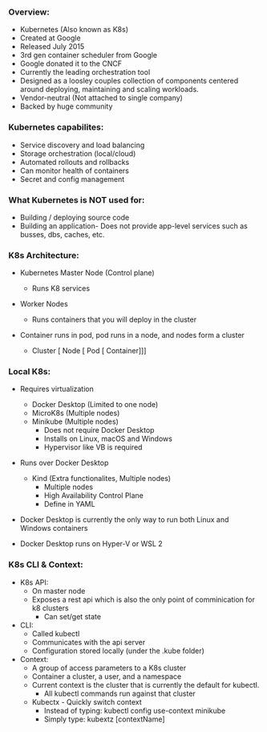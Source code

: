 ### Overview:

- Kubernetes (Also known as K8s)
- Created at Google
- Released July 2015
- 3rd gen container scheduler from Google
- Google donated it to the CNCF
- Currently the leading orchestration tool
- Designed as a loosley couples collection of components centered around deploying, maintaining and scaling workloads.
- Vendor-neutral (Not attached to single company)
- Backed by huge community

### Kubernetes capabilites:

- Service discovery and load balancing
- Storage orchestration (local/cloud)
- Automated rollouts and rollbacks
- Can monitor health of containers
- Secret and config management

### What Kubernetes is NOT used for:

- Building / deploying source code
- Building an application- Does not provide app-level services such as busses, dbs, caches, etc.

### K8s Architecture:

- Kubernetes Master Node (Control plane)
  - Runs K8 services
- Worker Nodes

  - Runs containers that you will deploy in the cluster

- Container runs in pod, pod runs in a node, and nodes form a cluster
  - Cluster [ Node [ Pod [ Container]]]

### Local K8s:

- Requires virtualization

  - Docker Desktop (Limited to one node)
  - MicroK8s (Multiple nodes)
  - Minikube (Multiple nodes)
    - Does not require Docker Desktop
    - Installs on Linux, macOS and Windows
    - Hypervisor like VB is required

- Runs over Docker Desktop

  - Kind (Extra functionalites, Multiple nodes)
    - Multiple nodes
    - High Availability Control Plane
    - Define in YAML

- Docker Desktop is currently the only way to run both Linux and Windows containers
- Docker Desktop runs on Hyper-V or WSL 2

### K8s CLI & Context:

- K8s API:
  - On master node
  - Exposes a rest api which is also the only point of comminication for k8 clusters
    - Can set/get state
- CLI:
  - Called kubectl
  - Communicates with the api server
  - Configuration stored locally (under the .kube folder)
- Context:
  - A group of access parameters to a K8s cluster
  - Container a cluster, a user, and a namespace
  - Current context is the cluster that is currently the default for kubectl.
    - All kubectl commands run against that cluster
  - Kubectx - Quickly switch context
    - Instead of typing: kubectl config use-context minikube
    - Simply type: kubextz [contextName]
